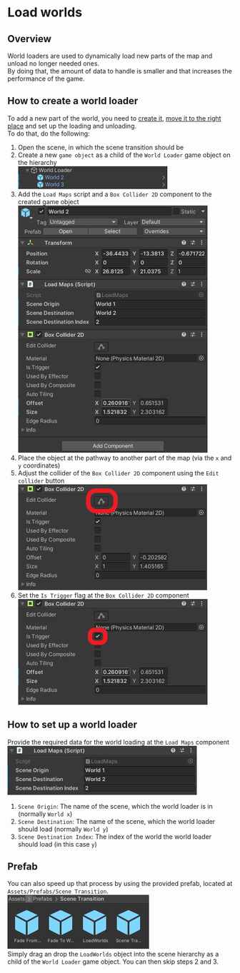 # Load worlds

## Overview

World loaders are used to dynamically load new parts of the map and unload no longer needed ones.  
By doing that, the amount of data to handle is smaller and that increases the performance of the game.

## How to create a world loader

To add a new part of the world, you need to [create it](create-new-world.md), [move it to the right place](add-area.md) and set up the loading and unloading.  
To do that, do the following:

1. Open the scene, in which the scene transition should be
2. Create a new `game object` as a child of the `World Loader` game object on the hierarchy  
![Hierarchy view](assets/world-loading-hierarchy-view.webp)
3. Add the `Load Maps` script and a `Box Collider 2D` component to the created game object  
![Inspector view](assets/world-loading-inspector-view.webp)
4. Place the object at the pathway to another part of the map (via the `x` and `y` coordinates)
5. Adjust the collider of the `Box Collider 2D` component using the `Edit collider` button  
![Collider component](assets/world-loading-collider-component.webp)
6. Set the `Is Trigger` flag at the `Box Collider 2D` component  
![Trigger flag](assets/world-loading-trigger-flag.webp)

## How to set up a world loader

Provide the required data for the world loading at the `Load Maps` component  
![Script component](assets/world-loading-script-component.webp)  

1. `Scene Origin`: The name of the scene, which the world loader is in (normally `World x`)
2. `Scene Destination`: The name of the scene, which the world loader should load (normally `World y`)
3. `Scene Destination Index`: The index of the world the world loader should load (in this case `y`)

## Prefab

You can also speed up that process by using the provided prefab, located at `Assets/Prefabs/Scene Transition`.  
![Prefabs](assets/world-loading-prefabs.webp)  
Simply drag an drop the `LoadWorlds` object into the scene hierarchy as a child of the `World Loader` game object.
You can then skip steps 2 and 3.

